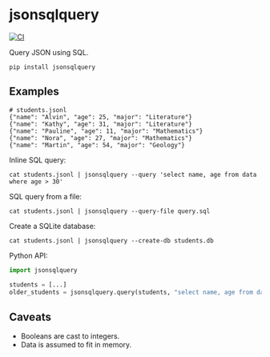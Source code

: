# jsonsqlquery

[![CI](https://github.com/Peter554/jsonsqlquery/actions/workflows/ci.yml/badge.svg)](https://github.com/Peter554/jsonsqlquery/actions/workflows/ci.yml)

Query JSON using SQL.

```
pip install jsonsqlquery
```

## Examples

```
# students.jsonl
{"name": "Alvin", "age": 25, "major": "Literature"}
{"name": "Kathy", "age": 31, "major": "Literature"}
{"name": "Pauline", "age": 11, "major": "Mathematics"}
{"name": "Nora", "age": 27, "major": "Mathematics"}
{"name": "Martin", "age": 54, "major": "Geology"}
```

Inline SQL query:

```
cat students.jsonl | jsonsqlquery --query 'select name, age from data where age > 30'
```

SQL query from a file:

```
cat students.jsonl | jsonsqlquery --query-file query.sql
```

Create a SQLite database:

```
cat students.jsonl | jsonsqlquery --create-db students.db
```

Python API:

```py
import jsonsqlquery

students = [...]
older_students = jsonsqlquery.query(students, "select name, age from data where age > 30")
```

## Caveats

* Booleans are cast to integers.
* Data is assumed to fit in memory.
